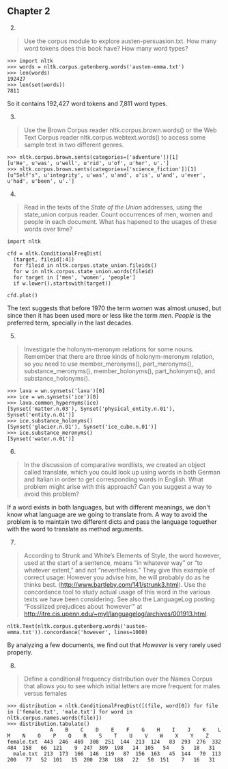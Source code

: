 ## Chapter 2

2)
> Use the corpus module to explore austen-persuasion.txt. How many word tokens does this book have? How many word types?

```
>>> import nltk
>>> words = nltk.corpus.gutenberg.words('austen-emma.txt')
>>> len(words)
192427
>>> len(set(words))
7811
```

So it contains 192,427 word tokens and 7,811 word types.

3)
> Use the Brown Corpus reader nltk.corpus.brown.words() or the Web Text Corpus reader nltk.corpus.webtext.words() to access some sample text in two different genres.

```
>>> nltk.corpus.brown.sents(categories=['adventure'])[1]
[u'He', u'was', u'well', u'rid', u'of', u'her', u'.']
>>> nltk.corpus.brown.sents(categories=['science_fiction'])[1]
[u"Self's", u'integrity', u'was', u'and', u'is', u'and', u'ever', u'had', u'been', u'.']
```

4)
> Read in the texts of the *State of the Union* addresses, using the state_union corpus reader. Count occurrences of men, women and people in each document. What has hapened to the usages of these words over time?

```
import nltk

cfd = nltk.ConditionalFreqDist(
  (target, fileid[:4])
  for fileid in nltk.corpus.state_union.fileids()
  for w in nltk.corpus.state_union.words(fileid)
  for target in ['men', 'women', 'people']
  if w.lower().startswith(target))

cfd.plot()
```

The text suggests that before 1970 the term *women* was almost unused, but since then it has been used more or less like the term *men*. *People* is the preferred term, specially in the last decades.

5)
> Investigate the holonym-meronym relations for some nouns. Remember that there are three kinds of holonym-meronym relation, so you need to use member_meronyms(), part_meronyms(), substance_meronyms(), member_holonyms(), part_holonyms(), and substance_holonyms().

```
>>> lava = wn.synsets('lava')[0]
>>> ice = wn.synsets('ice')[0]
>>> lava.common_hypernyms(ice)
[Synset('matter.n.03'), Synset('physical_entity.n.01'), Synset('entity.n.01')]
>>> ice.substance_holonyms()
[Synset('glacier.n.01'), Synset('ice_cube.n.01')]
>>> ice.substance_meronyms()
[Synset('water.n.01')]
```


6)
> In the discussion of comparative wordlists, we created an object called translate, which you could look up using words in both German and Italian in order to get corresponding words in English. What problem might arise with this approach? Can you suggest a way to avoid this problem?

If a word exists in both languages, but with different meanings, we don't know what language are we going to translate from. A way to avoid the problem is to maintain two different dicts and pass the language toguether with the word to translate as method arguments.


7)
> According to Strunk and White’s Elements of Style, the word however, used at the start of a sentence, means “in whatever way” or “to whatever extent,” and not “nevertheless.” They give this example of correct usage: However you advise him, he will probably do as he thinks best. (http://www.bartleby.com/141/strunk3.html). Use the concordance tool to study actual usage of this word in the various texts we have been considering. See also the LanguageLog posting “Fossilized prejudices about ‘however’” at http://itre.cis.upenn.edu/~myl/languagelog/archives/001913.html.

```
nltk.Text(nltk.corpus.gutenberg.words('austen-emma.txt')).concordance('however', lines=1000)
```

By analyzing a few documents, we find out that *However* is very rarely used properly.


8)
> Define a conditional frequency distribution over the Names Corpus that allows you to see which initial letters are more frequent for males versus females

```
>>> distribution = nltk.ConditionalFreqDist([(file, word[0]) for file in ['female.txt', 'male.txt'] for word in nltk.corpus.names.words(file)])
>>> distribution.tabulate()                                              
              A    B    C    D    E    F    G    H    I    J    K    L    M    N    O    P    Q    R    S    T    U    V    W    X    Y    Z 
female.txt  443  246  469  308  251  144  213  124   83  293  276  332  484  158   66  121    9  247  309  198   14  105   54    5   18   31 
  male.txt  213  173  166  146  119   87  156  163   45  144   70  113  200   77   52  101   15  200  238  188   22   50  151    7   16   31 
```
